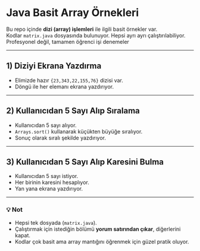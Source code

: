 # Java Basit Array Örnekleri

Bu repo içinde **dizi (array) işlemleri** ile ilgili basit örnekler var.  
Kodlar `matrix.java` dosyasında bulunuyor. Hepsi ayrı ayrı çalıştırılabiliyor.  
Profesyonel değil, tamamen öğrenci işi denemeler 

---

## 1) Diziyi Ekrana Yazdırma
- Elimizde hazır `{23,343,22,155,76}` dizisi var.
- Döngü ile her elemanı ekrana yazdırıyor.

---

## 2) Kullanıcıdan 5 Sayı Alıp Sıralama
- Kullanıcıdan 5 sayı alıyor.
- `Arrays.sort()` kullanarak küçükten büyüğe sıralıyor.
- Sonuç olarak sıralı şekilde yazdırıyor.

---

## 3) Kullanıcıdan 5 Sayı Alıp Karesini Bulma
- Kullanıcıdan 5 sayı istiyor.
- Her birinin karesini hesaplıyor.
- Yan yana ekrana yazdırıyor.

---

### 💡 Not
- Hepsi tek dosyada (`matrix.java`).
- Çalıştırmak için istediğin bölümü **yorum satırından çıkar**, diğerlerini kapat.
- Kodlar çok basit ama array mantığını öğrenmek için güzel pratik oluyor.
